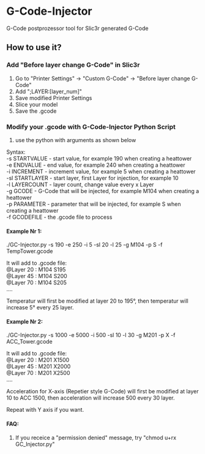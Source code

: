 # G-Code-Injector
G-Code postprozessor tool for Slic3r generated G-Code

## How to use it?

### Add "Before layer change G-Code" in Slic3r
1. Go to "Printer Settings" -> "Custom G-Code" -> "Before layer change G-Code"
2. Add ";LAYER:[layer_num]"
3. Save modified Printer Settings
4. Slice your model
5. Save the .gcode

### Modify your .gcode with G-Code-Injector Python Script
1. use the python with arguments as shown below

Syntax:  
  -s   STARTVALUE  -  start value, for example 190 when creating a heattower  
  -e   ENDVALUE    -  end value, for example 240 when creating a heattower  
  -i   INCREMENT   -  increment value, for example 5 when creating a heattower  
  -sl  STARTLAYER  -  start layer, first Layer for injection, for example 10  
  -l   LAYERCOUNT  -  layer count, change value every x Layer  
  -g   GCODE       -  G-Code that will be injected, for example M104 when creating a heattower  
  -p   PARAMETER   -  parameter that will be injected, for example S when creating a heattower  
  -f   GCODEFILE   -  the .gcode file to process  
  


#### Example Nr 1:
./GC-Injector.py -s 190 -e 250 -i 5 -sl 20 -l 25 -g M104 -p S -f TempTower.gcode

It will add to .gcode file:  
@Layer 20 : M104 S195  
@Layer 45 : M104 S200  
@Layer 70 : M104 S205  
....  

Temperatur will first be modified at layer 20 to 195°, then temperatur will increase 5° every 25 layer.

#### Example Nr 2:
./GC-Injector.py -s 1000 -e 5000 -i 500 -sl 10 -l 30 -g M201 -p X -f ACC_Tower.gcode

It will add to .gcode file:  
@Layer 20 : M201 X1500  
@Layer 45 : M201 X2000  
@Layer 70 : M201 X2500  
....

Acceleration for X-axis (Repetier style G-Code) will first be modified at layer 10 to ACC 1500, then acceleration will increase 500 every 30 layer.

Repeat with Y axis if you want.


#### FAQ:
1. If you receice a "permission denied" message, try "chmod u+rx GC_Injector.py"

